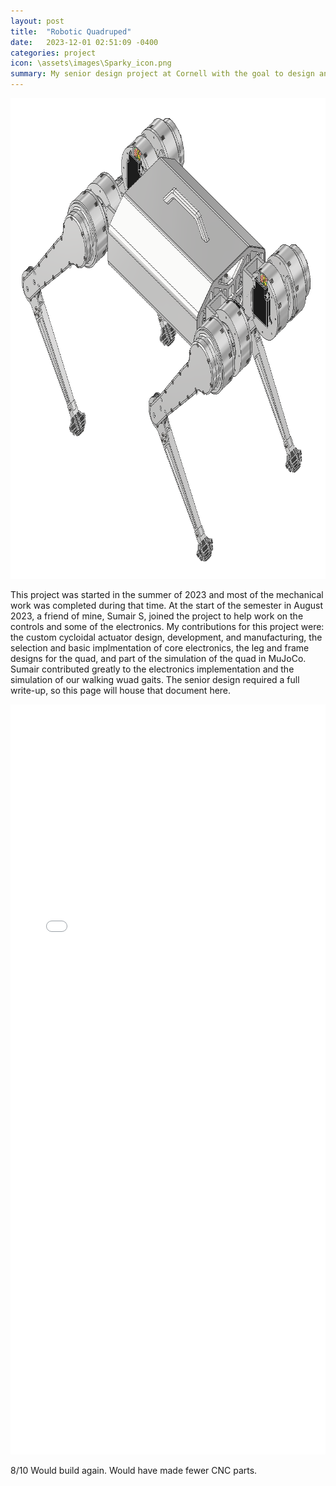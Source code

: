 ```yaml
---
layout: post
title:  "Robotic Quadruped"
date:   2023-12-01 02:51:09 -0400
categories: project
icon: \assets\images\Sparky_icon.png
summary: My senior design project at Cornell with the goal to design and build a robotic quadruped named Sparky. The dimensions are approximately that of the MIT mini cheetah, and much of the overarching design takes inspiration from that work. This design uses custom designed, machined, and assembled internal cycloidal actuators.
---
```


<img src="\assets\images\Sparky.png" style="width:872px;height:769px;">

This project was started in the summer of 2023 and most of the mechanical work was completed during that time. At the start of the semester in August 2023, a friend of mine, Sumair S, joined the project to help work on the controls and some of the electronics. My contributions for this project were: the custom cycloidal actuator design, development, and manufacturing, the selection and basic implmentation of core electronics, the leg and frame designs for the quad, and part of the simulation of the quad in MuJoCo. Sumair contributed greatly to the electronics implementation and the simulation of our walking wuad gaits. The senior design required a full write-up, so this page will house that document here. 

<div class="custom_pdf">
    <embed src="\assets\other\Sparky.pdf" width="100%" height="1200px"/>
</div>

<style>
.custom_pdf {
    position: relative;
    margin: 0;
    padding: 0;
    overflow: hidden;
}
</style>




8/10 Would build again. Would have made fewer CNC parts.